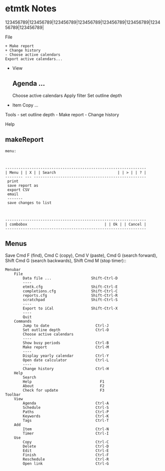 # etmtk Notes

123456789|123456789|123456789|123456789|123456789|123456789|123456789|123456789|


File

    + Make report
    + Change history
    - Choose active calendars
    Export active calendars...

+ View

    Agenda
    ...
    ---
    Choose active calendars
    Apply filter
    Set outline depth

+ Item
    Copy
    ...

Tools
    - set outline depth
    - Make report
    - Change history

Help

## makeReport

    menu:



    ----------------------------------------------------------------
    | Menu | | X | | Search                            | | > | | ? |
    -------- --- ---------------------------------------------------
     print
     save report as
     export CSV
     email
     -------
     save changes to list



    ----------------------------------------------------------------
    | combobox                                   | | Ok | | Cancel |
    ----------------------------------------------------------------


## Menus

Save Cmd F (find), Cmd C (copy), Cmd V (paste), Cmd G (search forward),
Shift Cmd G (search backwards), Shift Cmd M (stop timer)::

    Menubar
        File
            Data file ...                  Shift-Ctrl-D
            ----
            etmtk.cfg                      Shift-Ctrl-E
            completions.cfg                Shift-Ctrl-C
            reports.cfg                    Shift-Ctrl-R
            scratchpad                     Shift-Ctrl-S
            ----
            Export to iCal                 Shift-Ctrl-X
            ----
            Quit
        Commands
            Jump to date                     Ctrl-J
            Set outline depth                Ctrl-O
            Choose active calendars
            ----
            Show busy periods                Ctrl-B
            Make report                      Ctrl-M
            ----
            Display yearly calendar          Ctrl-Y
            Open date calculator             Ctrl-L
            ----
            Change history                   Ctrl-H
        Help
            Search
            Help                               F1
            About                              F2
            Check for update                   F3
    Toolbar
        View
            Agenda                           Ctrl-A
            Schedule                         Ctrl-S
            Paths                            Ctrl-P
            Keywords                         Ctrl-K
            Tags                             Ctrl-T
        Add
            Item                             Ctrl-N
            Timer                            Ctrl-I
        Use
            Copy                             Ctrl-C
            Delete                           Ctrl-D
            Edit                             Ctrl-E
            Finish                           Ctrl-F
            Reschedule                       Ctrl-R
            Open link                        Ctrl-G

